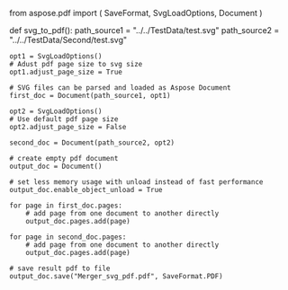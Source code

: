 from aspose.pdf import (
    SaveFormat,
    SvgLoadOptions,
    Document
)


def svg_to_pdf():
    path_source1 = "../../TestData/test.svg"
    path_source2 = "../../TestData/Second/test.svg"

    opt1 = SvgLoadOptions()
    # Adust pdf page size to svg size
    opt1.adjust_page_size = True

    # SVG files can be parsed and loaded as Aspose Document
    first_doc = Document(path_source1, opt1)

    opt2 = SvgLoadOptions()
    # Use default pdf page size
    opt2.adjust_page_size = False

    second_doc = Document(path_source2, opt2)

    # create empty pdf document
    output_doc = Document()

    # set less memory usage with unload instead of fast performance
    output_doc.enable_object_unload = True

    for page in first_doc.pages:
        # add page from one document to another directly
        output_doc.pages.add(page)

    for page in second_doc.pages:
        # add page from one document to another directly
        output_doc.pages.add(page)

    # save result pdf to file
    output_doc.save("Merger_svg_pdf.pdf", SaveFormat.PDF)
